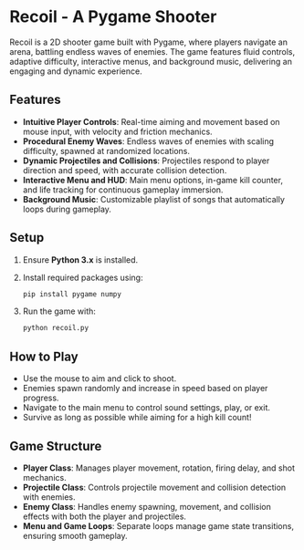 # Recoil - A Pygame Shooter

Recoil is a 2D shooter game built with Pygame, where players navigate an arena, battling endless waves of enemies. The game features fluid controls, adaptive difficulty, interactive menus, and background music, delivering an engaging and dynamic experience.

## **Features**

- **Intuitive Player Controls**: Real-time aiming and movement based on mouse input, with velocity and friction mechanics.
- **Procedural Enemy Waves**: Endless waves of enemies with scaling difficulty, spawned at randomized locations.
- **Dynamic Projectiles and Collisions**: Projectiles respond to player direction and speed, with accurate collision detection.
- **Interactive Menu and HUD**: Main menu options, in-game kill counter, and life tracking for continuous gameplay immersion.
- **Background Music**: Customizable playlist of songs that automatically loops during gameplay.

## **Setup**

1. Ensure **Python 3.x** is installed.
2. Install required packages using:
   ```bash
   pip install pygame numpy
   ```

3. Run the game with:
    ```bash
    python recoil.py
    ```

## **How to Play**
- Use the mouse to aim and click to shoot.
- Enemies spawn randomly and increase in speed based on player progress.
- Navigate to the main menu to control sound settings, play, or exit.
- Survive as long as possible while aiming for a high kill count!

## **Game Structure**
- **Player Class**: Manages player movement, rotation, firing delay, and shot mechanics.
- **Projectile Class**: Controls projectile movement and collision detection with enemies.
- **Enemy Class**: Handles enemy spawning, movement, and collision effects with both the player and projectiles.
- **Menu and Game Loops**: Separate loops manage game state transitions, ensuring smooth gameplay.
